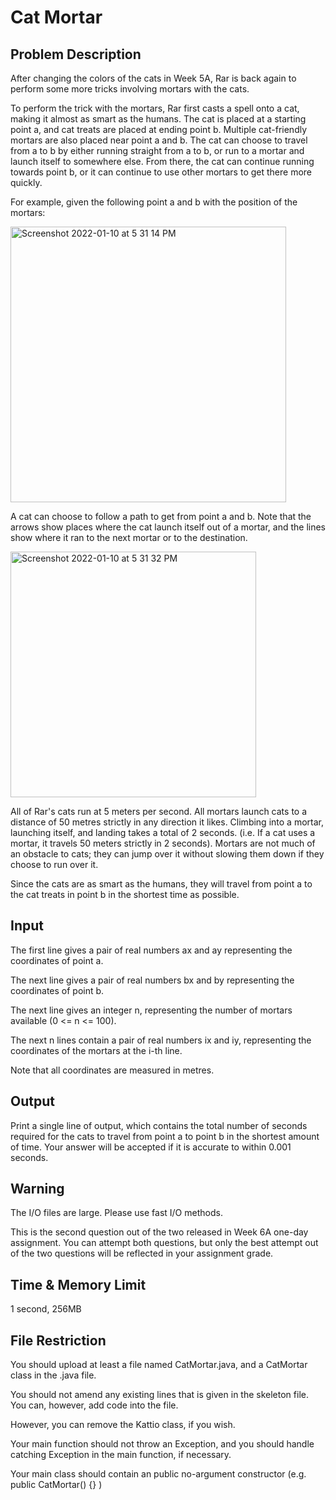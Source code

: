 # Cat Mortar

## Problem Description

After changing the colors of the cats in Week 5A, Rar is back again to perform some more tricks involving mortars with the cats.

To perform the trick with the mortars, Rar first casts a spell onto a cat, making it almost as smart as the humans. The cat is placed at a starting point a, and cat treats are placed at ending point b. Multiple cat-friendly mortars are also placed near point a and b. The cat can choose to travel from a to b by either running straight from a to b, or run to a mortar and launch itself to somewhere else. From there, the cat can continue running towards point b, or it can continue to use other mortars to get there more quickly.

For example, given the following point a and b with the position of the mortars:

<img width="441" alt="Screenshot 2022-01-10 at 5 31 14 PM" src="https://user-images.githubusercontent.com/77873928/148743988-1b464b7d-6138-4ff0-a855-cd30469b1f94.png">

A cat can choose to follow a path to get from point a and b. Note that the arrows show places where the cat launch itself out of a mortar, and the lines show where it ran to the next mortar or to the destination.

<img width="393" alt="Screenshot 2022-01-10 at 5 31 32 PM" src="https://user-images.githubusercontent.com/77873928/148744009-7efe9de1-cd7c-450c-8a56-c59fe5c5feb9.png">

All of Rar's cats run at 5 meters per second. All mortars launch cats to a distance of 50 metres strictly in any direction it likes. Climbing into a mortar, launching itself, and landing takes a total of 2 seconds. (i.e. If a cat uses a mortar, it travels 50 meters strictly in 2 seconds). Mortars are not much of an obstacle to cats; they can jump over it without slowing them down if they choose to run over it.

Since the cats are as smart as the humans, they will travel from point a to the cat treats in point b in the shortest time as possible.

## Input

The first line gives a pair of real numbers ax and ay representing the coordinates of point a.

The next line gives a pair of real numbers bx and by representing the coordinates of point b.

The next line gives an integer n, representing the number of mortars available (0 <= n <= 100).

The next n lines contain a pair of real numbers ix and iy, representing the coordinates of the mortars  at the i-th line.

Note that all coordinates are measured in metres.

## Output

Print a single line of output, which contains the total number of seconds required for the cats to travel from point a to point b in the shortest amount of time. Your answer will be accepted if it is accurate to within 0.001 seconds.

## Warning

The I/O files are large. Please use fast I/O methods.

This is the second question out of the two released in Week 6A one-day assignment. You can attempt both questions, but only the best attempt out of the two questions will be reflected in your assignment grade.

## Time & Memory Limit

1 second, 256MB

## File Restriction

You should upload at least a file named CatMortar.java, and a CatMortar class in the .java file.

You should not amend any existing lines that is given in the skeleton file. You can, however, add code into the file.

However, you can remove the Kattio class, if you wish.

Your main function should not throw an Exception, and you should handle catching Exception in the main function, if necessary.

Your main class should contain an public no-argument constructor (e.g. public CatMortar() {} )
